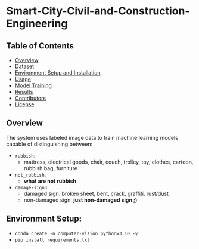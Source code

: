 # Smart-City-Civil-and-Construction-Engineering

## Table of Contents
- [Overview](#overview)
- [Dataset](#dataset)
- [Environment Setup and Installation](#installation)
- [Usage](#usage)
- [Model Training](#model-training)
- [Results](#results)
- [Contributors](#contributors)
- [License](#license)

## Overview
The system uses labeled image data to train machine learning models capable of distinguishing between:
- `rubbish`:
  -  mattress, electrical goods, chair, couch, trolley, toy, clothes, cartoon, rubbish bag, furniture
- `not_rubbish`:
  - **what are not rubbish**
- `damage-sign3`:
  - damaged sign: broken sheet, bent, crack, graffiti, rust/dust
  - non-damaged sign: **just non-damaged sign ;)**
## Environment Setup:  
- `conda create -n computer-vision python=3.10 -y`
- `pip install requirements.txt`
